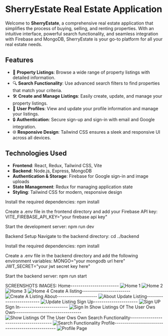 # SherryEstate Real Estate Application

Welcome to **SherryEstate**, a comprehensive real estate application that simplifies the process of buying, selling, and renting properties. With an intuitive interface, powerful search functionality, and seamless integration with Firebase and MongoDB, SherryEstate is your go-to platform for all your real estate needs.

## Features

- 🏡 **Property Listings**: Browse a wide range of property listings with detailed information.
- 🔍 **Search Functionality**: Use advanced search filters to find properties that match your criteria.
- 🛠 **Create and Manage Listings**: Easily create, update, and manage your property listings.
- 👤 **User Profiles**: View and update your profile information and manage your listings.
- 🔒 **Authentication**: Secure sign-up and sign-in with email and Google integration.
- 🌐 **Responsive Design**: Tailwind CSS ensures a sleek and responsive UI across all devices.

## Technologies Used

- **Frontend**: React, Redux, Tailwind CSS, Vite
- **Backend**: Node.js, Express, MongoDB
- **Authentication & Storage**: Firebase for Google sign-in and image uploads
- **State Management**: Redux for managing application state
- **Styling**: Tailwind CSS for modern, responsive design
  
Install the required dependencies:
npm install

Create a .env file in the frontend directory and add your Firebase API key:
VITE_FIREBASE_API_KEY="your firebase api key"

Start the development server:
npm run dev

Backend Setup
Navigate to the backend directory:
cd ../backend

Install the required dependencies:
npm install

Create a .env file in the backend directory and add the following environment variables:
MONGO="your mongodb url here"
JWT_SECRET="your jwt secret key here"

Start the backend server:
npm run start


SCREENSHOTS IMAGES:
Home------------------------
![Home 1](https://github.com/user-attachments/assets/8e63e76a-7062-4ced-983f-a365c56ef380)
![Home 2](https://github.com/user-attachments/assets/29077e00-a7c1-4c95-8133-e34f17759a2a)
![Home 3](https://github.com/user-attachments/assets/75ec1478-1f52-4bf0-9917-64447a5a87ea)
![Home 4](https://github.com/user-attachments/assets/3d56c6f1-87a7-4c87-9032-389c17590b6a)
Create A listing------------------------
![Create A Listing](https://github.com/user-attachments/assets/727558c8-b420-4f8e-86ed-b12cd1542816)
About--------------------
![About](https://github.com/user-attachments/assets/c0e400e2-a947-4531-b1a2-8a51dae3d23b)
Update Listing-------------------------
![Update Listing](https://github.com/user-attachments/assets/a76b4bf4-a037-42cb-aa8e-1ea2ba5045e9)
Sign Up----------------------
![Sign UP](https://github.com/user-attachments/assets/bb3048ca-d4a9-4e3e-b47e-6536fbd3cf3a)
Sign In------------------------
![Sign In](https://github.com/user-attachments/assets/4d2edaee-dbeb-4287-978a-b3d7b48a329c)
Show Listings Of The User Ows Own---------------------------------
![Show Listings Of The User Ows Own](https://github.com/user-attachments/assets/a798962f-be36-4b86-9125-a887633ad332)
Search Functionality---------------------------------------
![Search Functionality](https://github.com/user-attachments/assets/9eceecf8-f02b-4d2d-8897-1c34270a37ee)
Profile-------------------------------------------------
![Profile Page](https://github.com/user-attachments/assets/e42c2f94-c74f-44b3-8645-85caf857be2a)



